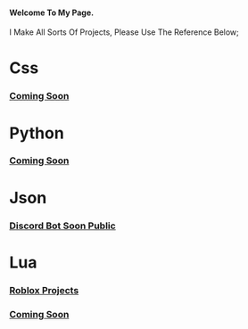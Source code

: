 #### Welcome To My Page.

I Make All Sorts Of Projects, Please Use The Reference Below;

# Css
### [Coming Soon]()
# Python
### [Coming Soon]()
# Json
### [Discord Bot Soon Public]()
# Lua
### [Roblox Projects](home)
### [Coming Soon]()
